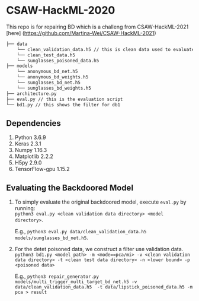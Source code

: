 # CSAW-HackML-2020

This repo is for repairing BD which is a challeng from CSAW-HackML-2021 [here] (https://github.com/Martina-Wei/CSAW-HackML-2021)

```bash
├── data 
    └── clean_validation_data.h5 // this is clean data used to evaluate the BadNet and design the backdoor defense
    └── clean_test_data.h5
    └── sunglasses_poisoned_data.h5
├── models
    └── anonymous_bd_net.h5
    └── anonymous_bd_weights.h5
    └── sunglasses_bd_net.h5
    └── sunglasses_bd_weights.h5
├── architecture.py
├── eval.py // this is the evaluation script
└── bd1.py // this shows the filter for db1
```
    

## Dependencies
   1. Python 3.6.9
   2. Keras 2.3.1
   3. Numpy 1.16.3
   4. Matplotlib 2.2.2
   5. H5py 2.9.0
   6. TensorFlow-gpu 1.15.2
   
## Evaluating the Backdoored Model
   1. To simply evaluate the original backdoored model, execute `eval.py` by running:  
      `python3 eval.py <clean validation data directory> <model directory>`.
      
      E.g., `python3 eval.py data/clean_validation_data.h5  models/sunglasses_bd_net.h5`.
      
      
   2. For the detet poisoned data, we construct a filter use validation data.
       `python3 bd1.py <model path> -m <mode==pca/mi> -v <clean validation data directory> -t <clean test data directory> -n <lower bound> -p <poisoned data>`

      E.g., `python3 repair_generator.py models/multi_trigger_multi_target_bd_net.h5 -v data/clean_validation_data.h5  -t data/lipstick_poisoned_data.h5 -m pca > result`
   

